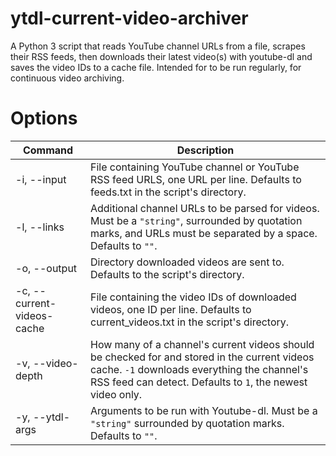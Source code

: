 # ytdl-current-video-archiver
A Python 3 script that reads YouTube channel URLs from a file, scrapes their RSS feeds, then downloads their latest video(s) with youtube-dl and saves the video IDs to a cache file. Intended for to be run regularly, for continuous video archiving.
# Options
| Command | Description |
| --- | --- |
| -i, --input | File containing YouTube channel or YouTube RSS feed URLS, one URL per line. Defaults to feeds.txt in the script's directory. |
| -l, --links | Additional channel URLs to be parsed for videos. Must be a `"string"`, surrounded by quotation marks, and URLs must be separated by a space. Defaults to `""`. |
| -o, --output | Directory downloaded videos are sent to. Defaults to the script's directory. |
| -c, --current-videos-cache | File containing the video IDs of downloaded videos, one ID per line. Defaults to current_videos.txt in the script's directory. |
| -v, --video-depth | How many of a channel's current videos should be checked for and stored in the current videos cache. `-1` downloads everything the channel's RSS feed can detect. Defaults to `1`, the newest video only. |
| -y, --ytdl-args | Arguments to be run with Youtube-dl. Must be a `"string"` surrounded by quotation marks. Defaults to `""`. |
